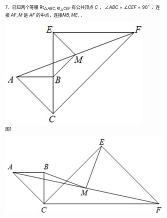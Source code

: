 7．已知两个等腰 $\mathrm { R t } _ { \triangle A B C , \mathrm { R t } _ { \triangle } C E F }$ 有公共顶点 $C$ ， $\angle A B C = \angle C E F = 9 0 ^ { \circ }$ ，连接 $A F , M$ 是 $A F$ 的中点，连接$M B , M E .$ ．

![](<../../qs_image_DB/专题1-1_一网打尽全等三角形模型_·十个模型（解析版）/2d28a05c558fb845817c7501159d33cb7eaf934b8607c184f014dc48792605b4.jpg>)  
图1

![](<../../qs_image_DB/专题1-1_一网打尽全等三角形模型_·十个模型（解析版）/81622a53739b709d037c3685d4bf9c315070d9fae490a823af23c8102c665e17.jpg>)  
